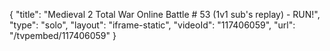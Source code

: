 {
    "title": "Medieval 2 Total War Online Battle # 53 (1v1 sub's replay) - RUN!",
    "type": "solo",
    "layout": "iframe-static",
    "videoId": "117406059",
    "url": "\/tvpembed\/117406059"
}